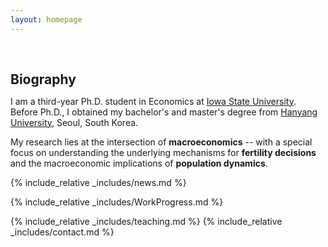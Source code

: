 ```yaml
---
layout: homepage
---
```


<h1 id="about-me"></h1>

<h2 style="margin: 60px 0px 10px;">Biography</h2>

I am a third-year Ph.D. student in Economics at [Iowa State University](https://www.econ.iastate.edu/). Before Ph.D., I obtained my bachelor's and master's degree from [Hanyang University](https://www.hanyang.ac.kr), Seoul, South Korea. 

My research lies at the intersection of **macroeconomics** -- with a special focus on understanding the underlying mechanisms for **fertility decisions** and the macroeconomic implications of **population dynamics**. 

<!-- 
<strong style="color:#e74d3c; font-weight:600"><strong style="color:#e74d3c; font-weight:600">I am currently on the 2023-2024 academic job market, looking for faculty positions in CS, CSE, ECE, IEOR, etc., related to Artificial Intelligence, Computer Vision, and Machine Learning. Please feel free to contact me if you are interested. I am also happy to give talks on my research in related seminars.</strong></strong> -->

{% include_relative _includes/news.md %}

{% include_relative _includes/WorkProgress.md %}
<!-- {% include_relative _includes/publications.md %} -->
{% include_relative _includes/teaching.md %}
{% include_relative _includes/contact.md %}
